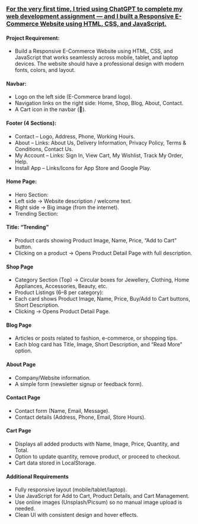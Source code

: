 ### [For the very first time, I tried using ChatGPT to complete my web development assignment — and I built a Responsive E-Commerce Website using HTML, CSS, and JavaScript.](./Interpay_Assignment/E-Commerce/)

#### Project Requirement:
- Build a Responsive E-Commerce Website using HTML, CSS, and JavaScript that works seamlessly across mobile, tablet, and laptop devices. The website should have a professional design with modern fonts, colors, and layout.

#### Navbar: 
- Logo on the left side (E-Commerce brand logo).
- Navigation links on the right side: Home, Shop, Blog, About, Contact.
- A Cart icon in the navbar (🛒).

#### Footer (4 Sections):
- Contact – Logo, Address, Phone, Working Hours.
- About – Links: About Us, Delivery Information, Privacy Policy, Terms & Conditions, Contact Us.
- My Account – Links: Sign In, View Cart, My Wishlist, Track My Order, Help.
- Install App – Links/Icons for App Store and Google Play.

#### Home Page:
- Hero Section:
- Left side → Website description / welcome text.
- Right side → Big image (from the internet).
- Trending Section:

#### Title: “Trending”

- Product cards showing Product Image, Name, Price, “Add to Cart” button.
- Clicking on a product → Opens Product Detail Page with full description.

#### Shop Page

- Category Section (Top) → Circular boxes for Jewellery, Clothing, Home Appliances, Accessories, Beauty, etc.
- Product Listings (6–8 per category):
- Each card shows Product Image, Name, Price, Buy/Add to Cart buttons, Short Description.
- Clicking → Opens Product Detail Page.

#### Blog Page

- Articles or posts related to fashion, e-commerce, or shopping tips.
- Each blog card has Title, Image, Short Description, and “Read More” option.

#### About Page

- Company/Website information.
- A simple form (newsletter signup or feedback form).

#### Contact Page

- Contact form (Name, Email, Message).
- Contact details (Address, Phone, Email, Store Hours).

#### Cart Page

- Displays all added products with Name, Image, Price, Quantity, and Total.
- Option to update quantity, remove product, or proceed to checkout.
- Cart data stored in LocalStorage.

#### Additional Requirements

- Fully responsive layout (mobile/tablet/laptop).
- Use JavaScript for Add to Cart, Product Details, and Cart Management.
- Use online images (Unsplash/Picsum) so no manual image upload is needed.
- Clean UI with consistent design and hover effects.